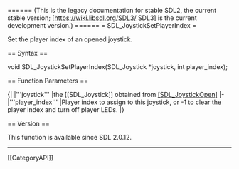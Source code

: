 ====== (This is the legacy documentation for stable SDL2, the current stable version; [https://wiki.libsdl.org/SDL3/ SDL3] is the current development version.) ======
= SDL_JoystickSetPlayerIndex =

Set the player index of an opened joystick.

== Syntax ==

<syntaxhighlight lang='c'>
void SDL_JoystickSetPlayerIndex(SDL_Joystick *joystick, int player_index);
</syntaxhighlight>

== Function Parameters ==

{|
|'''joystick'''
|the [[SDL_Joystick]] obtained from [[SDL_JoystickOpen]]()
|-
|'''player_index'''
|Player index to assign to this joystick, or -1 to clear the player index and turn off player LEDs.
|}

== Version ==

This function is available since SDL 2.0.12.

----
[[CategoryAPI]]


